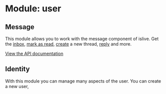 Module: user
=======

Message
-----------------------------------
This module allows you to work with the message component of islive.
Get the [inbox](/api/user/message.md#inbox), [mark as read](/api/user/message.md#markRead), [create](/api/user/message.md#create) a new thread, [reply](/api/user/message.md#reply) and more.

[View the API documentation](/api/user/message.md)

Identity
-----------------------------------
With this module you can manage many aspects of the user.
You can create a new user,
